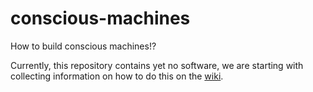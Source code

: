 conscious-machines
==================

How to build conscious machines!?


Currently, this repository contains yet no software, we are starting with collecting information on how to do this on the [wiki](https://github.com/mrquincle/conscious-machines/wiki).
